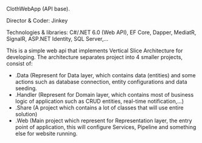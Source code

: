 ClothWebApp (API base).

Director & Coder: Jinkey

Technologies & libraries: C#/.NET 6.0 (Web API), EF Core, Dapper, MediatR, SignalR, ASP.NET Identity, SQL Server,...

This is a simple web api that implements Vertical Slice Architecture for developing.
The architecture separates project into 4 smaller projects, consist of:
* .Data (Represent for Data layer, which contains data (entities) and some actions such as database connection, entity configurations and data seeding.
* .Handler (Represent for Domain layer, which contains most of business logic of application such as CRUD entities, real-time notification,...)
* .Share (A project which contains a lot of classes that will use entire solution)
* .Web (Main project which represent for Representation layer, the entry point of application, this will configure Services, Pipeline and something else for website running.
